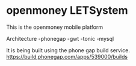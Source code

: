 openmoney LETSystem
===================

This is the openmoney mobile platform

Architecture
-phonegap
-gwt
-tonic
-mysql

It is being built using the phone gap build service.
https://build.phonegap.com/apps/539000/builds


